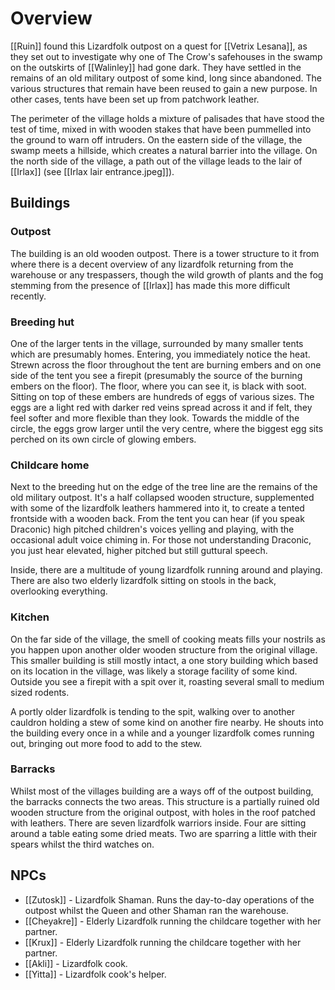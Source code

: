# Overview
[[Ruin]] found this Lizardfolk outpost on a quest for [[Vetrix Lesana]], as they set out to investigate why one of The Crow's safehouses in the swamp on the outskirts of [[Walinley]] had gone dark. They have settled in the remains of an old military outpost of some kind, long since abandoned. The various structures that remain have been reused to gain a new purpose. In other cases, tents have been set up from patchwork leather. 

The perimeter of the village holds a mixture of palisades that have stood the test of time, mixed in with wooden stakes that have been pummelled into the ground to warn off intruders. On the eastern side of the village, the swamp meets a hillside, which creates a natural barrier into the village. On the north side of the village, a path out of the village leads to the lair of [[Irlax]] (see [[Irlax lair entrance.jpeg]]).

## Buildings
### Outpost
The building is an old wooden outpost. There is a tower structure to it from where there is a decent overview of any lizardfolk returning from the warehouse or any trespassers, though the wild growth of plants and the fog stemming from the presence of [[Irlax]] has made this more difficult recently. 

### Breeding hut
One of the larger tents in the village, surrounded by many smaller tents which are presumably homes. Entering, you immediately notice the heat. Strewn across the floor throughout the tent are burning embers and on one side of the tent you see a firepit (presumably the source of the burning embers on the floor). The floor, where you can see it, is black with soot. Sitting on top of these embers are hundreds of eggs of various sizes. The eggs are a light red with darker red veins spread across it and if felt, they feel softer and more flexible than they look. Towards the middle of the circle, the eggs grow larger until the very centre, where the biggest egg sits perched on its own circle of glowing embers. 

### Childcare home
Next to the breeding hut on the edge of the tree line are the remains of the old military outpost. It's a half collapsed wooden structure, supplemented with some of the lizardfolk leathers hammered into it, to create a tented frontside with a wooden back. From the tent you can hear (if you speak Draconic) high pitched children's voices yelling and playing, with the occasional adult voice chiming in. For those not understanding Draconic, you just hear elevated, higher pitched but still guttural speech. 

Inside, there are a multitude of young lizardfolk running around and playing. There are also two elderly lizardfolk sitting on stools in the back, overlooking everything. 

### Kitchen
On the far side of the village, the smell of cooking meats fills your nostrils as you happen upon another older wooden structure from the original village. This smaller building is still mostly intact, a one story building which based on its location in the village, was likely a storage facility of some kind. Outside you see a firepit with a spit over it, roasting several small to medium sized rodents. 

A portly older lizardfolk is tending to the spit, walking over to another cauldron holding a stew of some kind on another fire nearby. He shouts into the building every once in a while and a younger lizardfolk comes running out, bringing out more food to add to the stew. 

### Barracks
Whilst most of the villages building are a ways off of the outpost building, the barracks connects the two areas. This structure is a partially ruined old wooden structure from the original outpost, with holes in the roof patched with leathers. There are seven lizardfolk warriors inside. Four are sitting around a table eating some dried meats. Two are sparring a little with their spears whilst the third watches on. 

## NPCs

- [[Zutosk]] - Lizardfolk Shaman. Runs the day-to-day operations of the outpost whilst the Queen and other Shaman ran the warehouse. 
- [[Cheyakre]] - Elderly Lizardfolk running the childcare together with her partner.
- [[Krux]] - Elderly Lizardfolk running the childcare together with her partner.
- [[Akli]] - Lizardfolk cook.
- [[Yitta]] - Lizardfolk cook's helper.